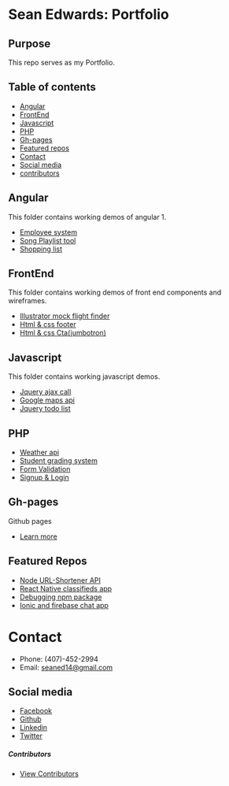 # Sean Edwards: Portfolio

## Purpose
This repo serves as my Portfolio.


## Table of contents

* [Angular](#angular)
* [FrontEnd](#frontend)
* [Javascript](#javascript)
* [PHP](#php)
* [Gh-pages](#gh-pages)
* [Featured repos](#featured-repos)
* [Contact](#contact)
* [Social media](#social-media)
* [contributors](#contributors)

## Angular

  This folder contains working demos of angular 1.

* [Employee system](https://github.com/seanedw1/Portfolio/tree/master/Angular/EmployeeDirect)
* [Song Playlist tool](https://github.com/seanedw1/Portfolio/tree/master/Angular/Playlist)
* [Shopping list](https://github.com/seanedw1/Portfolio/tree/master/Angular/groceryList)


## FrontEnd

This folder contains working demos of front end components and wireframes.

* [Illustrator mock flight finder](https://github.com/seanedw1/Portfolio/tree/master/FrontEnd/flightFinder)
* [Html & css footer](https://github.com/seanedw1/Portfolio/tree/master/FrontEnd/footer)
* [Html & css Cta(jumbotron)
](https://github.com/seanedw1/Portfolio/tree/master/FrontEnd/Jumbotron)

## Javascript

This folder contains working javascript demos.

* [Jquery ajax call](https://github.com/seanedw1/Portfolio/tree/master/Javascript/weatherApi)
* [Google maps api](https://github.com/seanedw1/Portfolio/tree/master/Javascript/mapsApi)
* [Jquery todo list](https://github.com/seanedw1/Portfolio/tree/master/Javascript/jqueryTodo)


## PHP
* [Weather api](https://github.com/seanedw1/Portfolio/tree/master/Php/mvcApi)
* [Student grading system](https://github.com/seanedw1/Portfolio/tree/master/Php/studentGrading)
* [Form Validation](https://github.com/seanedw1/Portfolio/tree/master/Php/formValidate)
* [Signup & Login](https://github.com/seanedw1/Portfolio/tree/master/Php/signupLogin)


## Gh-pages

Github pages
* [Learn more](https://pages.github.com/)


## Featured Repos
* [Node URL-Shortener API](https://github.com/seanedw1/URL-Shortener)
* [React Native classifieds app](https://github.com/seanedw1/FsClass)
* [Debugging npm package](https://github.com/seanedw1/remer)
* [Ionic and firebase chat app](https://github.com/seanedw1/smsapp1)

# Contact
* Phone: (407)-452-2994
* Email: seaned14@gmail.com

## Social media

* [Facebook](https://www.facebook.com/Seanedw1/)
* [Github](https://github.com/seanedw1)
* [Linkedin](https://www.linkedin.com/in/sean-edwards-729b2545/)
* [Twitter](https://twitter.com/Seanedw1)



##### Contributors
* [View Contributors](https://github.com/seanedw1/Portfolio/graphs/contributors)
